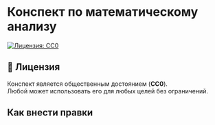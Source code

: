 # Конспект по математическому анализу

[![Лицензия: CC0](https://licensebuttons.net/p/zero/1.0/88x31.png)](https://creativecommons.org/publicdomain/zero/1.0/)  

## 📜 Лицензия  
Конспект является общественным достоянием (**CC0**).  
Любой может использовать его для любых целей без ограничений.  

## Как внести правки  

